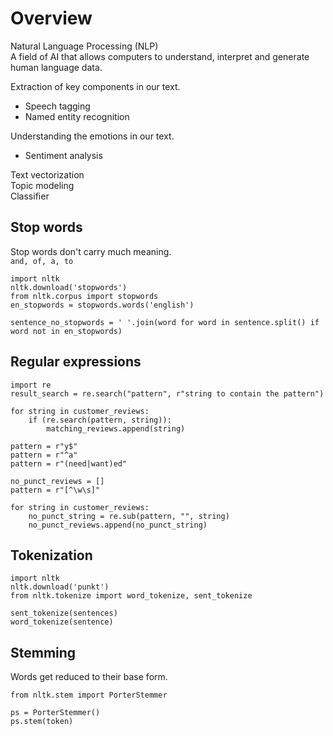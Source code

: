 # Overview

Natural Language Processing (NLP)  
A field of AI that allows computers to understand, interpret and generate human language data.  


Extraction of key components in our text.  
- Speech tagging
- Named entity recognition

Understanding the emotions in our text.  
- Sentiment analysis

Text vectorization  
Topic modeling  
Classifier  

## Stop words
Stop words don't carry much meaning.  
`and, of, a, to`  
```
import nltk
nltk.download('stopwords')
from nltk.corpus import stopwords
en_stopwords = stopwords.words('english')

sentence_no_stopwords = ' '.join(word for word in sentence.split() if word not in en_stopwords)
```

## Regular expressions
```
import re
result_search = re.search("pattern", r"string to contain the pattern")

for string in customer_reviews:
    if (re.search(pattern, string)):
        matching_reviews.append(string)
```
```
pattern = r"y$"
pattern = r"^a"
pattern = r"(need|want)ed"
```
```
no_punct_reviews = []
pattern = r"[^\w\s]"

for string in customer_reviews:
    no_punct_string = re.sub(pattern, "", string)
    no_punct_reviews.append(no_punct_string)
```

## Tokenization
```
import nltk
nltk.download('punkt')
from nltk.tokenize import word_tokenize, sent_tokenize

sent_tokenize(sentences)
word_tokenize(sentence)
```

## Stemming
Words get reduced to their base form.  

```
from nltk.stem import PorterStemmer

ps = PorterStemmer()
ps.stem(token)
```